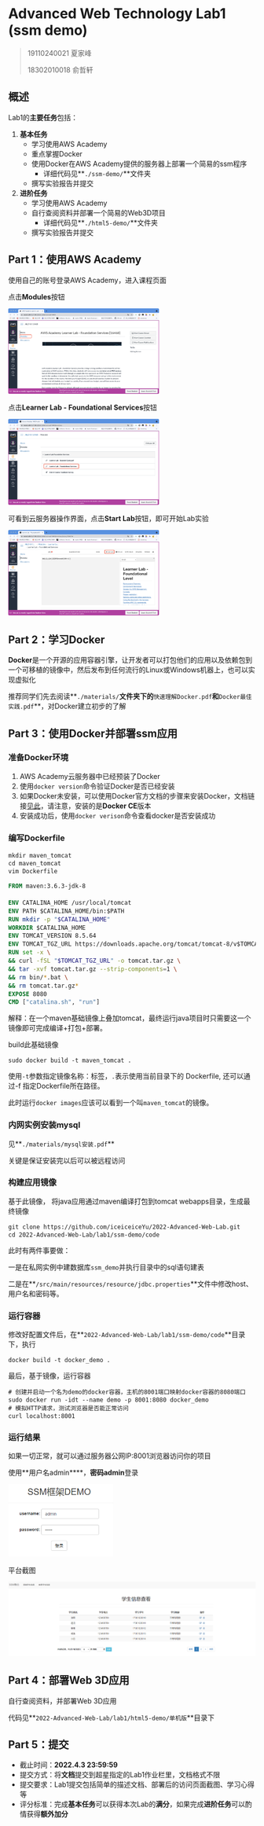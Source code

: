# Advanced Web Technology Lab1 (ssm demo)

> 19110240021 夏家峰
>
> 18302010018 俞哲轩

## 概述

Lab1的**主要任务**包括：

1. **基本任务**
   - 学习使用AWS Academy
   - 重点掌握Docker
   - 使用Docker在AWS Academy提供的服务器上部署一个简易的ssm程序
     - 详细代码见**`./ssm-demo/`**文件夹
   - 撰写实验报告并提交
2. **进阶任务**
   - 学习使用AWS Academy
   - 自行查阅资料并部署一个简易的Web3D项目
     - 详细代码见**`./html5-demo/`**文件夹
   - 撰写实验报告并提交

## Part 1：使用AWS Academy

使用自己的账号登录AWS Academy，进入课程页面

点击**Modules**按钮

<img src="images/image1.png" alt="image1" style="zoom:30%;" />

点击**Learner Lab - Foundational Services**按钮

<img src="images/image2.png" alt="image2" style="zoom:30%;" />

可看到云服务器操作界面，点击**Start Lab**按钮，即可开始Lab实验

<img src="images/image3.png" alt="image3" style="zoom:30%;" />

## Part 2：学习Docker

**Docker**是一个开源的应用容器引擎，让开发者可以打包他们的应用以及依赖包到一个可移植的镜像中，然后发布到任何流行的Linux或Windows机器上，也可以实现虚拟化

推荐同学们先去阅读**`./materials/`**文件夹下的**`快速理解Docker.pdf`**和**`Docker最佳实践.pdf`**，对Docker建立初步的了解

## Part 3：使用Docker并部署ssm应用

### 准备Docker环境

1. AWS Academy云服务器中已经预装了Docker
2. 使用`docker version`命令验证Docker是否已经安装
3. 如果Docker未安装，可以使用Docker官方文档的步骤来安装Docker，文档链接[见此](https://docs.docker.com/install/linux/docker-ce/ubuntu/)，请注意，安装的是**Docker CE**版本
4. 安装成功后，使用`docker verison`命令查看docker是否安装成功

### 编写Dockerfile

```shell
mkdir maven_tomcat
cd maven_tomcat
vim Dockerfile
```

```dockerfile
FROM maven:3.6.3-jdk-8

ENV CATALINA_HOME /usr/local/tomcat
ENV PATH $CATALINA_HOME/bin:$PATH
RUN mkdir -p "$CATALINA_HOME"
WORKDIR $CATALINA_HOME
ENV TOMCAT_VERSION 8.5.64
ENV TOMCAT_TGZ_URL https://downloads.apache.org/tomcat/tomcat-8/v$TOMCAT_VERSION/bin/apache-tomcat-$TOMCAT_VERSION.tar.gz
RUN set -x \
&& curl -fSL "$TOMCAT_TGZ_URL" -o tomcat.tar.gz \
&& tar -xvf tomcat.tar.gz --strip-components=1 \
&& rm bin/*.bat \
&& rm tomcat.tar.gz*
EXPOSE 8080
CMD ["catalina.sh", "run"]
```

解释：在一个maven基础镜像上叠加tomcat，最终运行java项目时只需要这一个镜像即可完成编译+打包+部署。

build此基础镜像

```shell
sudo docker build -t maven_tomcat .
```

使用`-t`参数指定镜像名称：标签，`.`表示使用当前目录下的 Dockerfile, 还可以通过-f 指定Dockerfile所在路径。

此时运行`docker images`应该可以看到一个叫`maven_tomcat`的镜像。

### 内网实例安装mysql

见**`./materials/mysql安装.pdf`**

关键是保证安装完以后可以被远程访问

### 构建应用镜像

基于此镜像， 将java应用通过maven编译打包到tomcat webapps目录，生成最终镜像

```shell
git clone https://github.com/iceiceiceYu/2022-Advanced-Web-Lab.git
cd 2022-Advanced-Web-Lab/lab1/ssm-demo/code
```

此时有两件事要做：

一是在私网实例中建数据库`ssm_demo`并执行目录中的sql语句建表

二是在**`/src/main/resources/resource/jdbc.properties`**文件中修改host、用户名和密码等。

### 运行容器

修改好配置文件后，在**`2022-Advanced-Web-Lab/lab1/ssm-demo/code`**目录下，执行

```shell
docker build -t docker_demo .
```

最后，基于镜像，运行容器

```shell
# 创建并启动一个名为demo的docker容器，主机的8001端口映射docker容器的8080端口
sudo docker run -idt --name demo -p 8001:8080 docker_demo
# 模拟HTTP请求，测试浏览器是否能正常访问  
curl localhost:8001
```

### 运行结果

如果一切正常，就可以通过服务器公网IP:8001浏览器访问你的项目

使用**用户名admin****，**密码admin**登录

<img src="images/image4.png" alt="image4" style="zoom:60%;" />

平台截图

<img src="images/image5.png" alt="image5" style="zoom:60%;" />

## Part 4：部署Web 3D应用

自行查阅资料，并部署Web 3D应用

代码见**`2022-Advanced-Web-Lab/lab1/html5-demo/单机版`**目录下

## Part 5：提交

- 截止时间：**2022.4.3 23:59:59**
- 提交方式：将**文档**提交到超星指定的Lab1作业栏里，文档格式不限
- 提交要求：Lab1提交包括简单的描述文档、部署后的访问页面截图、学习心得等
- 评分标准：完成**基本任务**可以获得本次Lab的**满分**，如果完成**进阶任务**可以酌情获得**额外加分**